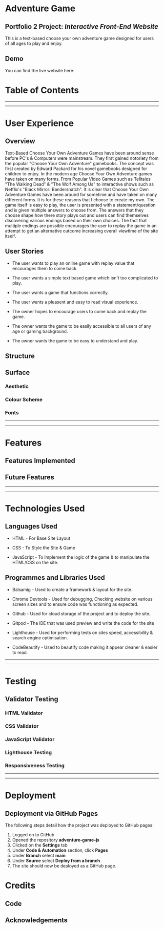 # Adventure Game

## Portfolio 2 Project: _Interactive Front-End Website_
This is a text-based choose your own adventure game designed for users of all ages to play and enjoy.

## Demo
You can find the live website here:

# Table of Contents

***
***

# User Experience

## Overview
Text-Based Choose Your Own Adventure Games have been around sense before PC's & Computers were mainstream. They first gained notoriety from the popular "Choose Your Own Adventure" gamebooks. The concept was first created by Edward Packard for his novel gamebooks designed for children to enjoy. In the modern age Choose Your Own Adventure games have taken on many forms. From Popular Video Games such as Telltales "The Walking Dead" & "The Wolf Among Us" to interactive shows such as Netflix's "Black Mirror: Bandersnatch". It is clear that Choose Your Own Adventure Games have been around for sometime and have taken on many different forms. It is for these reasons that I choose to create my own. The game itself is easy to play, the user is presented with a statement/question and is given multiple answers to choose from. The answers that they choose shape how there story plays out and users can find themselves discovering various endings based on their own choices. The fact that multiple endings are possible encourages the user to replay the game in an attempt to get an alternative outcome increasing overall viewtime of the site itself.

## User Stories
* The user wants to play an online game with replay value that encourages them to come back.

* The user wants a simple text based game which isn't too complicated to play.

* The user wants a game that functions correctly.

* The user wants a pleasent and easy to read visual experience.

* The owner hopes to encourage users to come back and replay the game.

* The owner wants the game to be easily accessible to all users of any age or gaming background.

* The owner wants the game to be easy to understand and play.

## Structure




## Surface


### Aesthetic


### Colour Scheme


### Fonts


***
***

# Features

## Features Implemented





## Future Features





***
***

# Technologies Used

## Languages Used

* HTML - For Base Site Layout

* CSS - To Style the Site & Game

* JavaScript - To Implement the logic of the game & to manipulate the HTML/CSS on the site.

## Programmes and Libraries Used

* Balsamig - Used to create a framework & layout for the site.

* Chrome Devtools - Used for debugging, Checking website on various screen sizes and to ensure code was functioning as expected.

* Github - Used for cloud storage of the project and to deploy the site.

* Gitpod - The IDE that was used preview and write the code for the site

* Lighthouse - Used for performing tests on sites speed, accessibility & search engine optimisation.

* CodeBeautify - Used to beautify code making it appear cleaner & easier to read.


***
***

# Testing

## Validator Testing


### HTML Validator


### CSS Validator


### JavaScript Validator


### Lighthouse Testing


### Responsiveness Testing

***
***

# Deployment

## Deployment via GitHub Pages

The following steps detail how the project was deployed to GitHub pages:

1. Logged on to GitHub
2. Opened the repository **adventure-game-js**
3. Clicked on the **Settings** tab
4. Under **Code & Automation** section, click **Pages**
5. Under **Branch** select **main**
6. Under **Source** select **Deploy from a branch**
7. The site should now be deployed as a GitHub page. 

# Credits

## Code


## Acknowledgements

